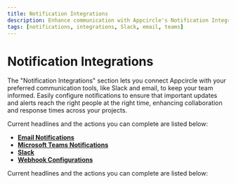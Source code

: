 ```yaml
---
title: Notification Integrations
description: Enhance communication with Appcircle's Notification Integrations. Set up and manage notifications across tools like Slack, email, and more to stay informed.
tags: [notifications, integrations, Slack, email, teams]
---
```


# Notification Integrations

The "Notification Integrations" section lets you connect Appcircle with your preferred communication tools, like Slack and email, to keep your team informed. Easily configure notifications to ensure that important updates and alerts reach the right people at the right time, enhancing collaboration and response times across your projects.

Current headlines and the actions you can complete are listed below:

- [**Email Notifications**](/account/my-organization/notifications/email-connection)
- [**Microsoft Teams Notifications**](/account/my-organization/notifications/teams-notifications)
- [**Slack**](/account/my-organization/notifications/slack)
- [**Webhook Configurations**](/account/my-organization/notifications/webhooks)

Current headlines and the actions you can complete are listed below: